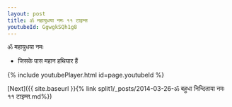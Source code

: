 ```yaml
---
layout: post
title: ॐ महायुधया नमः ११ टाइम्स
youtubeId: GgwgkSQh1g8
---
```

 
 
 ॐ महायुधया नमः  
 
 -  जिसके पास महान हथियार हैं 
 
  
 
  
 
 
 
 
 
 


{% include youtubePlayer.html id=page.youtubeId %}
 
[Next]({{ site.baseurl }}{% link  split1/_posts/2014-03-26-ॐ बहुधा निन्दिताया नमः ११ टाइम्स.md%})
 
